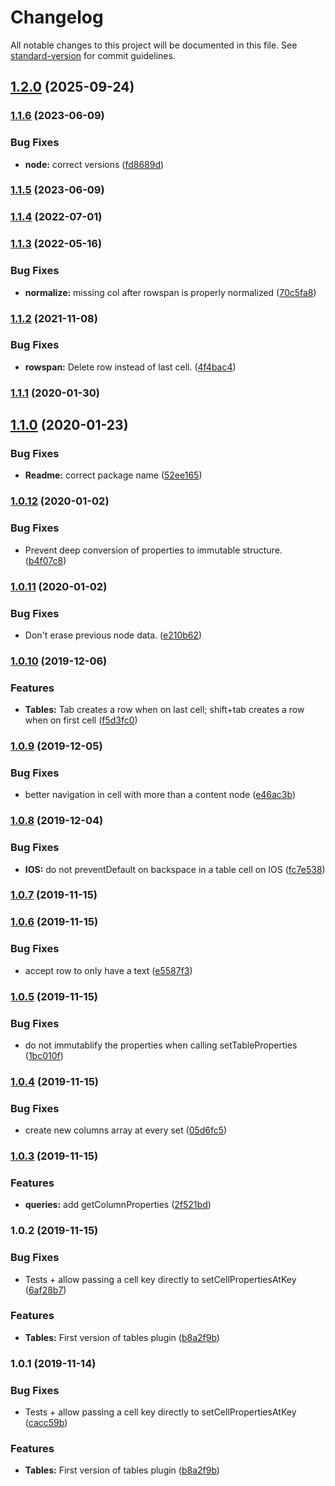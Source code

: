 # Changelog

All notable changes to this project will be documented in this file. See [standard-version](https://github.com/conventional-changelog/standard-version) for commit guidelines.

## [1.2.0](https://github.com/whatever-company/slate-tables/compare/v1.1.7...v1.2.0) (2025-09-24)

### [1.1.6](https://github.com/whatever-company/slate-tables/compare/v1.1.5...v1.1.6) (2023-06-09)


### Bug Fixes

* **node:** correct versions ([fd8689d](https://github.com/whatever-company/slate-tables/commit/fd8689dc2d2cfed72810cf1cd255e25d6b7181e7))

### [1.1.5](https://github.com/whatever-company/slate-tables/compare/v1.1.4...v1.1.5) (2023-06-09)

### [1.1.4](https://github.com/whatever-company/slate-tables/compare/v1.1.3...v1.1.4) (2022-07-01)

### [1.1.3](https://github.com/whatever-company/slate-tables/compare/v1.1.2...v1.1.3) (2022-05-16)


### Bug Fixes

* **normalize:** missing col after rowspan is properly normalized ([70c5fa8](https://github.com/whatever-company/slate-tables/commit/70c5fa8bc5e9135cf35b0f24946df66a00e992cb))

### [1.1.2](https://github.com/whatever-company/slate-tables/compare/v1.1.1...v1.1.2) (2021-11-08)


### Bug Fixes

* **rowspan:** Delete row instead of last cell. ([4f4bac4](https://github.com/whatever-company/slate-tables/commit/4f4bac4bc7ea07aefefa0858b37e0d8eb7f35862))

### [1.1.1](https://github.com/whatever-company/slate-tables/compare/v1.1.0...v1.1.1) (2020-01-30)

## [1.1.0](https://github.com/whatever-company/slate-tables/compare/v1.0.12...v1.1.0) (2020-01-23)


### Bug Fixes

* **Readme:** correct package name ([52ee165](https://github.com/whatever-company/slate-tables/commit/52ee165334db741a22ef56a12899a53d689d98ee))

### [1.0.12](https://gitlab.com/elium/product/slate-tables/compare/v1.0.11...v1.0.12) (2020-01-02)


### Bug Fixes

* Prevent deep conversion of properties to immutable structure. ([b4f07c8](https://gitlab.com/elium/product/slate-tables/commit/b4f07c8))



### [1.0.11](https://gitlab.com/elium/product/slate-tables/compare/v1.0.10...v1.0.11) (2020-01-02)


### Bug Fixes

* Don't erase previous node data. ([e210b62](https://gitlab.com/elium/product/slate-tables/commit/e210b62))



### [1.0.10](https://gitlab.com/elium/product/slate-tables/compare/v1.0.9...v1.0.10) (2019-12-06)


### Features

* **Tables:** Tab creates a row when on last cell; shift+tab creates a row when on first cell ([f5d3fc0](https://gitlab.com/elium/product/slate-tables/commit/f5d3fc0))



### [1.0.9](https://gitlab.com/elium/product/slate-tables/compare/v1.0.8...v1.0.9) (2019-12-05)


### Bug Fixes

* better navigation in cell with more than a content node ([e46ac3b](https://gitlab.com/elium/product/slate-tables/commit/e46ac3b))



### [1.0.8](https://gitlab.com/elium/product/slate-tables/compare/v1.0.7...v1.0.8) (2019-12-04)


### Bug Fixes

* **IOS:** do not preventDefault on backspace in a table cell on IOS ([fc7e538](https://gitlab.com/elium/product/slate-tables/commit/fc7e538))



### [1.0.7](https://gitlab.com/elium/product/slate-tables/compare/v1.0.6...v1.0.7) (2019-11-15)



### [1.0.6](https://gitlab.com/elium/product/slate-tables/compare/v1.0.5...v1.0.6) (2019-11-15)


### Bug Fixes

* accept row to only have a text ([e5587f3](https://gitlab.com/elium/product/slate-tables/commit/e5587f3))



### [1.0.5](https://gitlab.com/elium/product/slate-tables/compare/v1.0.4...v1.0.5) (2019-11-15)


### Bug Fixes

* do not immutablify the properties when calling setTableProperties ([1bc010f](https://gitlab.com/elium/product/slate-tables/commit/1bc010f))



### [1.0.4](https://gitlab.com/elium/product/slate-tables/compare/v1.0.3...v1.0.4) (2019-11-15)


### Bug Fixes

* create new columns array at every set ([05d6fc5](https://gitlab.com/elium/product/slate-tables/commit/05d6fc5))



### [1.0.3](https://gitlab.com/elium/product/slate-tables/compare/v1.0.2...v1.0.3) (2019-11-15)


### Features

* **queries:** add getColumnProperties ([2f521bd](https://gitlab.com/elium/product/slate-tables/commit/2f521bd))



### 1.0.2 (2019-11-15)


### Bug Fixes

* Tests + allow passing a cell key directly to setCellPropertiesAtKey ([6af28b7](https://gitlab.com/elium/product/slate-tables/commit/6af28b7))


### Features

* **Tables:** First version of tables plugin ([b8a2f9b](https://gitlab.com/elium/product/slate-tables/commit/b8a2f9b))



### 1.0.1 (2019-11-14)


### Bug Fixes

* Tests + allow passing a cell key directly to setCellPropertiesAtKey ([cacc59b](https://gitlab.com/elium/product/slate-tables/commit/cacc59b))


### Features

* **Tables:** First version of tables plugin ([b8a2f9b](https://gitlab.com/elium/product/slate-tables/commit/b8a2f9b))
